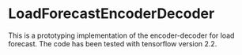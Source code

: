 # LoadForecastEncoderDecoder
This is a prototyping implementation of the encoder-decoder for load forecast.
The code has been tested with tensorflow version 2.2.
